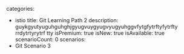 categories:
  - istio
title: Git Learning Path 2
description: guykgyutyuguhguhghjgyugvuygyugvyugyuhggvfytgfytrftyfytrfty rrdytrtyrytrf tty
isPremium: true
isNew: true
isAvailable: true
scenarioCount: 0
scenarios: 
  - Git Scenario 3
